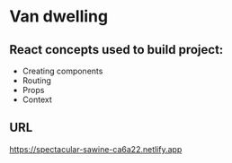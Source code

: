 # Van dwelling

## React concepts used to build project:

- Creating components
- Routing
- Props
- Context

## URL

https://spectacular-sawine-ca6a22.netlify.app

